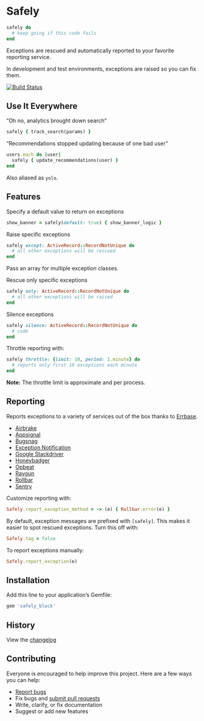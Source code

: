 # Safely

```ruby
safely do
  # keep going if this code fails
end
```

Exceptions are rescued and automatically reported to your favorite reporting service.

In development and test environments, exceptions are raised so you can fix them.

[![Build Status](https://travis-ci.org/ankane/safely.svg?branch=master)](https://travis-ci.org/ankane/safely)

## Use It Everywhere

“Oh no, analytics brought down search”

```ruby
safely { track_search(params) }
```

“Recommendations stopped updating because of one bad user”

```ruby
users.each do |user|
  safely { update_recommendations(user) }
end
```

Also aliased as `yolo`.

## Features

Specify a default value to return on exceptions

```ruby
show_banner = safely(default: true) { show_banner_logic }
```

Raise specific exceptions

```ruby
safely except: ActiveRecord::RecordNotUnique do
  # all other exceptions will be rescued
end
```

Pass an array for multiple exception classes.

Rescue only specific exceptions

```ruby
safely only: ActiveRecord::RecordNotUnique do
  # all other exceptions will be raised
end
```

Silence exceptions

```ruby
safely silence: ActiveRecord::RecordNotUnique do
  # code
end
```

Throttle reporting with:

```ruby
safely throttle: {limit: 10, period: 1.minute} do
  # reports only first 10 exceptions each minute
end
```

**Note:** The throttle limit is approximate and per process.

## Reporting

Reports exceptions to a variety of services out of the box thanks to [Errbase](https://github.com/ankane/errbase).

- [Airbrake](https://airbrake.io/)
- [Appsignal](https://appsignal.com/)
- [Bugsnag](https://bugsnag.com/)
- [Exception Notification](https://github.com/smartinez87/exception_notification)
- [Google Stackdriver](https://cloud.google.com/stackdriver/)
- [Honeybadger](https://www.honeybadger.io/)
- [Opbeat](https://opbeat.com/)
- [Raygun](https://raygun.io/)
- [Rollbar](https://rollbar.com/)
- [Sentry](https://getsentry.com/)

Customize reporting with:

```ruby
Safely.report_exception_method = -> (e) { Rollbar.error(e) }
```

By default, exception messages are prefixed with `[safely]`. This makes it easier to spot rescued exceptions. Turn this off with:

```ruby
Safely.tag = false
```

To report exceptions manually:

```ruby
Safely.report_exception(e)
```

## Installation

Add this line to your application’s Gemfile:

```ruby
gem 'safely_block'
```

## History

View the [changelog](https://github.com/ankane/safely/blob/master/CHANGELOG.md)

## Contributing

Everyone is encouraged to help improve this project. Here are a few ways you can help:

- [Report bugs](https://github.com/ankane/safely/issues)
- Fix bugs and [submit pull requests](https://github.com/ankane/safely/pulls)
- Write, clarify, or fix documentation
- Suggest or add new features
